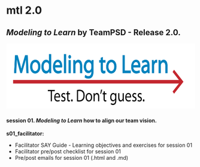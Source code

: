 # mtl 2.0
## *Modeling to Learn* by TeamPSD - Release 2.0. 

<img src = "https://github.com/lzim/teampsd/blob/master/resources/logos/mtl_testdontguess_sm.png"
     height = "175" width = "650">  

#### session 01. *Modeling to Learn* how to align our **team vision**. 

**s01_facilitator:** 
  + Facilitator SAY Guide - Learning objectives and exercises for session 01
  + Facilitator pre/post checklist for session 01
  + Pre/post emails for session 01 (.html and .md)

